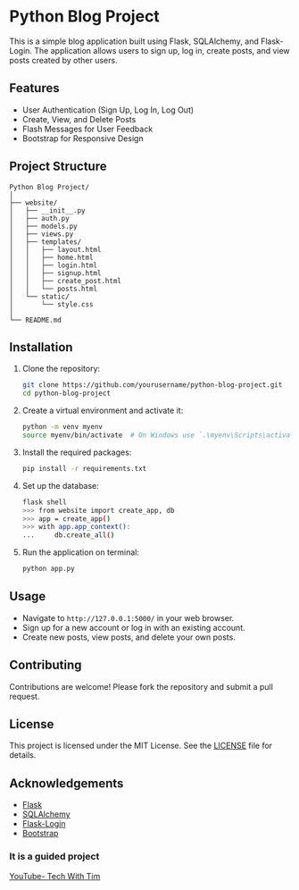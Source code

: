 # Python Blog Project

This is a simple blog application built using Flask, SQLAlchemy, and Flask-Login. The application allows users to sign up, log in, create posts, and view posts created by other users.

## Features

- User Authentication (Sign Up, Log In, Log Out)
- Create, View, and Delete Posts
- Flash Messages for User Feedback
- Bootstrap for Responsive Design

## Project Structure

```
Python Blog Project/
│
├── website/
│   ├── __init__.py
│   ├── auth.py
│   ├── models.py
│   ├── views.py
│   ├── templates/
│   │   ├── layout.html
│   │   ├── home.html
│   │   ├── login.html
│   │   ├── signup.html
│   │   ├── create_post.html
│   │   └── posts.html
│   └── static/
│       └── style.css
│
└── README.md
```

## Installation

1. Clone the repository:
    ```sh
    git clone https://github.com/yourusername/python-blog-project.git
    cd python-blog-project
    ```

2. Create a virtual environment and activate it:
    ```sh
    python -m venv myenv
    source myenv/bin/activate  # On Windows use `.\myenv\Scripts\activate`
    ```

3. Install the required packages:
    ```sh
    pip install -r requirements.txt
    ```

4. Set up the database:
    ```sh
    flask shell
    >>> from website import create_app, db
    >>> app = create_app()
    >>> with app.app_context():
    ...     db.create_all()
    ```

5. Run the application on terminal:
    ```sh
    python app.py
    ```

## Usage

- Navigate to `http://127.0.0.1:5000/` in your web browser.
- Sign up for a new account or log in with an existing account.
- Create new posts, view posts, and delete your own posts.

## Contributing

Contributions are welcome! Please fork the repository and submit a pull request.

## License

This project is licensed under the MIT License. See the [LICENSE](LICENSE) file for details.

## Acknowledgements

- [Flask](https://flask.palletsprojects.com/)
- [SQLAlchemy](https://www.sqlalchemy.org/)
- [Flask-Login](https://flask-login.readthedocs.io/)
- [Bootstrap](https://getbootstrap.com/)

### It is a guided project
[YouTube- Tech With Tim](https://www.youtube.com/@TechWithTim)
